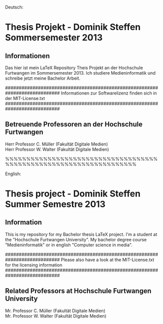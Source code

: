 ﻿Deutsch:
# Thesis Projekt - Dominik Steffen Sommersemester 2013

## Informationen
Das hier ist mein LaTeX Repository Theis Projekt an der Hochschule Furtwangen im Sommersemester 2013. Ich studiere Medieninformatik und schreibe jetzt meine Bachelor Arbeit.

############################################################################
Informationen zur Softwarelizenz finden sich in der MIT-License.txt
############################################################################

## Betreuende Professoren an der Hochschule Furtwangen
Herr Professor C. Müller (Fakultät Digitale Medien)  
Herr Professor W. Walter (Fakultät Digitale Medien)

%%%%%%%%%%%%%%%%%%%%%%%%%%%%%%%%%%%%%%%%%%%%%%%%%%%%%%%%%%%%%%%%%%%

English:
# Thesis project - Dominik Steffen Summer Semestre 2013

## Information
This is my repository for my Bachelor thesis LaTeX project. I'm a student at the "Hochschule Furtwangen University".
My bachelor degree course "Medieninformatik" or in english "Computer science in media".

############################################################################
Please also have a look at the MIT-License.txt for the licensing information
############################################################################

## Related Professors at Hochschule Furtwangen University
Mr. Professor C. Müller (Fakultät Digitale Medien)  
Mr. Professor W. Walter (Fakultät Digitale Medien)